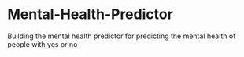 # Mental-Health-Predictor
Building the mental health predictor for predicting the mental health of people with yes or no
